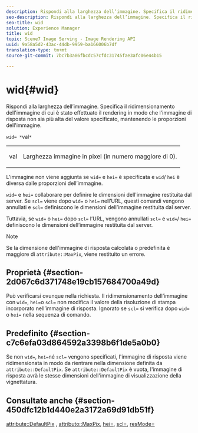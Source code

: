 ```yaml
---
description: Rispondi alla larghezza dell’immagine. Specifica il ridimensionamento dell'immagine di cui è stato effettuato il rendering in modo che l'immagine di risposta non sia più alta del valore specificato, mantenendo le proporzioni dell'immagine.
seo-description: Rispondi alla larghezza dell’immagine. Specifica il ridimensionamento dell'immagine di cui è stato effettuato il rendering in modo che l'immagine di risposta non sia più alta del valore specificato, mantenendo le proporzioni dell'immagine.
seo-title: wid
solution: Experience Manager
title: wid
topic: Scene7 Image Serving - Image Rendering API
uuid: 9a58a5d2-43ac-44db-9959-ba166006b7df
translation-type: tm+mt
source-git-commit: 7bc7b3a86fbcdc57cfdc31745fae3afc06e44b15

---
```



# wid{#wid}

Rispondi alla larghezza dell’immagine. Specifica il ridimensionamento dell&#39;immagine di cui è stato effettuato il rendering in modo che l&#39;immagine di risposta non sia più alta del valore specificato, mantenendo le proporzioni dell&#39;immagine.

`wid= *`val`*`

<table id="simpletable_1C898A7B99114BE986EC5553F6A31E82"> 
 <tr class="strow"> 
  <td class="stentry"> <p><span class="varname"> val</span> </p> </td> 
  <td class="stentry"> <p>Larghezza immagine in pixel (in numero maggiore di 0). </p></td> 
 </tr> 
</table>

L’immagine non viene aggiunta se `wid=` e `hei=` è specificata e `wid`/ `hei` è diversa dalle proporzioni dell’immagine.

`wid=` e `hei=` collaborare per definire le dimensioni dell&#39;immagine restituita dal server. Se `scl=` viene dopo `wid=` o `hei=` nell’URL, questi comandi vengono annullati e `scl=` definiscono le dimensioni dell’immagine restituita dal server.

Tuttavia, se `wid=` o `hei=` dopo `scl=` l’URL, vengono annullati `scl=` e `wid=`/ `hei=` definiscono le dimensioni dell’immagine restituita dal server.

>[!NOTE]
>
>Se la dimensione dell&#39;immagine di risposta calcolata o predefinita è maggiore di `attribute::MaxPix`, viene restituito un errore.

## Proprietà {#section-2d067c6d371748e19cb157684700a49d}

Può verificarsi ovunque nella richiesta. Il ridimensionamento dell’immagine con `wid=`, `hei=`o `scl=` non modifica il valore della risoluzione di stampa incorporato nell’immagine di risposta. Ignorato se `scl=` si verifica dopo `wid=` o `hei=` nella sequenza di comando.

## Predefinito {#section-c7c6efa03d864592a3398b6f1de5a0b0}

Se non `wid=`, `hei=`né `scl=` vengono specificati, l&#39;immagine di risposta viene ridimensionata in modo da rientrare nella dimensione definita da `attribute::DefaultPix`. Se `attribute::DefaultPix` è vuota, l&#39;immagine di risposta avrà le stesse dimensioni dell&#39;immagine di visualizzazione della vignettatura.

## Consultate anche {#section-450dfc12b1d440e2a3172a69d91db51f}

[attribute::DefaultPix](../../../../../ir-api/material-cat/image-rendering-api-ref/c-ir-material-catalog/c-ir-attributes-reference/r-ir-defaultpix.md#reference-102c98f9b5d24d2aaaeb756653fb0e6f) , [attributo::MaxPix](../../../../../ir-api/material-cat/image-rendering-api-ref/c-ir-material-catalog/c-ir-attributes-reference/r-ir-maxpix.md#reference-569f186bbc2840a6bd3cffa8ff3e7657), [hei=](../../../../../ir-api/http-protocol/image-rendering-api-ref/c-ir-http-protocol-ref/c-ir-http-protocol-command-reference/r-ir-hei.md#reference-1c08f60365a94417a39867c09cac5478), [scl=](../../../../../ir-api/http-protocol/image-rendering-api-ref/c-ir-http-protocol-ref/c-ir-http-protocol-command-reference/r-ir-scl.md#reference-b14b51a6cbe34f0bba42880540592f29), [resMode=](../../../../../ir-api/http-protocol/image-rendering-api-ref/c-ir-http-protocol-ref/c-ir-http-protocol-command-reference/r-ir-http-resmode.md#reference-851a5b636f8948cfb11456c9b7dab0d3)
